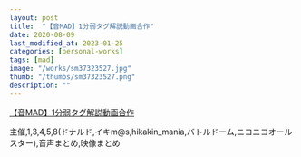 ```yaml
---
layout: post
title:  "【音MAD】1分弱タグ解説動画合作"
date: 2020-08-09
last_modified_at: 2023-01-25
categories: [personal-works]
tags: [mad]
image: "/works/sm37323527.jpg"
thumb: "/thumbs/sm37323527.png"
description: ""
---
```


<script type="application/javascript" src="https://embed.nicovideo.jp/watch/sm37323527/script?w=640&h=360"></script><noscript><a href="https://www.nicovideo.jp/watch/sm37323527">【音MAD】1分弱タグ解説動画合作</a></noscript>

主催,1,3,4,5,8(ドナルド,イキm@s,hikakin_mania,バトルドーム,ニコニコオールスター),音声まとめ,映像まとめ